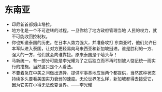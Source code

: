 # 东南亚

- 印尼新首都努山塔拉。
- 地方化是一个不可逆转的过程。一旦你给了地方政府管理当地 人民的权力，就不可能收回控制权。
- 你也知道泰国的历史。在日本人势力强大，并准备攻打 东南亚时，他们允许日本军队进入泰国，让对方更轻易向马来西亚和新加坡挺进。谁是胜利的一方、强大的一方，他们就会向谁靠拢。原来泰国是个墙头草！
- 马新统一，有一部分可能是李光耀为了之后独立而不再时刻被人惦记统一而实行的措施，当然这只是个人看法。
- 不要着急在中美之间做出选择，提供军事基地应当两个都提供，当然这种状态持续多久要看美国实力衰弱的速度。无论世界怎么样，新加坡都得去接受它，因为它实在小得无法改变世界。——李光耀